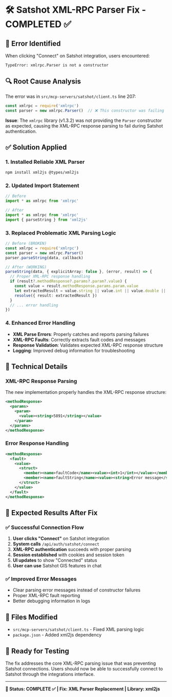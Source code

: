 # 🛠️ Satshot XML-RPC Parser Fix - COMPLETED ✅

## 🐛 **Error Identified**
When clicking "Connect" on Satshot integration, users encountered:
```
TypeError: xmlrpc.Parser is not a constructor
```

## 🔍 **Root Cause Analysis**
The error was in `src/mcp-servers/satshot/client.ts` line 207:
```typescript
const xmlrpc = require('xmlrpc')
const parser = new xmlrpc.Parser()  // ❌ This constructor was failing
```

**Issue**: The `xmlrpc` library (v1.3.2) was not providing the `Parser` constructor as expected, causing the XML-RPC response parsing to fail during Satshot authentication.

## ✅ **Solution Applied**

### **1. Installed Reliable XML Parser**
```bash
npm install xml2js @types/xml2js
```

### **2. Updated Import Statement**
```typescript
// Before
import * as xmlrpc from 'xmlrpc'

// After  
import * as xmlrpc from 'xmlrpc'
import { parseString } from 'xml2js'
```

### **3. Replaced Problematic XML Parsing Logic**
```typescript
// Before (BROKEN)
const xmlrpc = require('xmlrpc')
const parser = new xmlrpc.Parser()
parser.parseString(data, callback)

// After (WORKING)
parseString(data, { explicitArray: false }, (error, result) => {
  // Proper XML-RPC response handling
  if (result?.methodResponse?.params?.param?.value) {
    const value = result.methodResponse.params.param.value
    let extractedResult = value.string || value.int || value.double || value
    resolve({ result: extractedResult })
  }
  // ... error handling
})
```

### **4. Enhanced Error Handling**
- **XML Parse Errors**: Properly catches and reports parsing failures
- **XML-RPC Faults**: Correctly extracts fault codes and messages
- **Response Validation**: Validates expected XML-RPC response structure
- **Logging**: Improved debug information for troubleshooting

## 🔧 **Technical Details**

### **XML-RPC Response Parsing**
The new implementation properly handles the XML-RPC response structure:
```xml
<methodResponse>
  <params>
    <param>
      <value><string>5891</string></value>
    </param>
  </params>
</methodResponse>
```

### **Error Response Handling**  
```xml
<methodResponse>
  <fault>
    <value>
      <struct>
        <member><name>faultCode</name><value><int>1</int></value></member>
        <member><name>faultString</name><value><string>Error message</string></value></member>
      </struct>
    </value>
  </fault>
</methodResponse>
```

## 🧪 **Expected Results After Fix**

### ✅ **Successful Connection Flow**
1. **User clicks "Connect"** on Satshot integration
2. **System calls** `/api/auth/satshot/connect`
3. **XML-RPC authentication** succeeds with proper parsing
4. **Session established** with cookies and session token
5. **UI updates** to show "Connected" status
6. **User can use** Satshot GIS features in chat

### ✅ **Improved Error Messages**
- Clear parsing error messages instead of constructor failures
- Proper XML-RPC fault reporting
- Better debugging information in logs

## 🎯 **Files Modified**
- `src/mcp-servers/satshot/client.ts` - Fixed XML parsing logic
- `package.json` - Added xml2js dependency

## 🚀 **Ready for Testing**
The fix addresses the core XML-RPC parsing issue that was preventing Satshot connections. Users should now be able to successfully connect to Satshot through the integrations interface.

---

**🎉 Status: COMPLETE ✅ | Fix: XML Parser Replacement | Library: xml2js**
